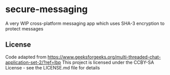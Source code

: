 # secure-messaging
A very WIP cross-platform messaging app which uses SHA-3 encryption to protect messages
## License
Code adapted from https://www.geeksforgeeks.org/multi-threaded-chat-application-set-2/?ref=lbp
This project is licensed under the CCBY-SA License - see the LICENSE.md file for details
